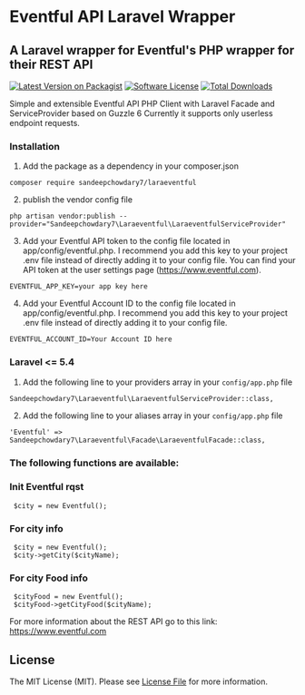 # Eventful API Laravel Wrapper #
## A Laravel wrapper for Eventful's PHP wrapper for their REST API ##

[![Latest Version on Packagist][ico-version]][link-packagist]
[![Software License][ico-license]](license.md)
[![Total Downloads][ico-downloads]][link-downloads]

Simple and extensible Eventful API PHP Client with Laravel Facade and ServiceProvider based on Guzzle 6
Currently it supports only userless endpoint requests.

### Installation ###

1) Add the package as a dependency in your composer.json

```
composer require sandeepchowdary7/laraeventful
```

2) publish the vendor config file
```
php artisan vendor:publish --provider="Sandeepchowdary7\Laraeventful\LaraeventfulServiceProvider"
```

3) Add your Eventful API token to the config file located in app/config/eventful.php. I recommend you add this key to your project .env file instead of directly adding it to your config file. You can find your API token at the user settings page (https://www.eventful.com).
```
EVENTFUL_APP_KEY=your app key here
```

4) Add your Eventful Account ID  to the config file located in app/config/eventful.php. I recommend you add this key to your project .env file instead of directly adding it to your config file.
```
EVENTFUL_ACCOUNT_ID=Your Account ID here
```

### Laravel <= 5.4
1) Add the following line to your providers array in your `config/app.php` file
```
Sandeepchowdary7\Laraeventful\LaraeventfulServiceProvider::class,
```

2) Add the following line to your aliases array in your `config/app.php` file
```
'Eventful' => Sandeepchowdary7\Laraeventful\Facade\LaraeventfulFacade::class,
```


### The following functions are available: ###

### Init Eventful rqst
```
 $city = new Eventful();
```

### For city info

```
 $city = new Eventful();
 $city->getCity($cityName);
```

### For city Food info

```
 $cityFood = new Eventful();
 $cityFood->getCityFood($cityName);
```

For more information about the REST API go to this link:
https://www.eventful.com



## License

The MIT License (MIT). Please see [License File](license.md) for more information.

[ico-version]: https://img.shields.io/packagist/v/sandeepchowdary7/laraeventful.svg?style=flat-square
[ico-license]: https://img.shields.io/badge/license-MIT-brightgreen.svg?style=flat-square
[ico-downloads]: https://img.shields.io/packagist/dt/sandeepchowdary7/laraeventful.svg?style=flat-square
[ico-issues]:	https://img.shields.io/github/issues/sandeepchowdary7/eventful.svg?style=flat-square
[ico-stars]:    https://img.shields.io/github/stars/sandeepchowdary7/eventful.svg?style=flat-square
[ico-forks]:    https://img.shields.io/github/forks/sandeepchowdary7/eventful.svg?style=flat-square

[link-packagist]: https://packagist.org/packages/sandeepchowdary7/laraeventful
[link-downloads]: https://packagist.org/packages/sandeepchowdary7/laraeventful
[link-author]: https://github.com/sandeepchowdary7
[link-contributors]: ../../contributors
```
